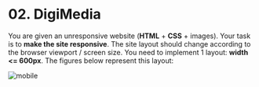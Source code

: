 # 02. DigiMedia
You are given an unresponsive website (**HTML** + **CSS** + images). Your task is to **make the site responsive**. 
The site layout should change according to the browser viewport / screen size. 
You need to implement 1 layout: **width <= 600px**. The figures below represent this layout:

![mobile](https://user-images.githubusercontent.com/85792514/175766791-e10a8472-9ce4-4672-8f71-cfab88351397.png)